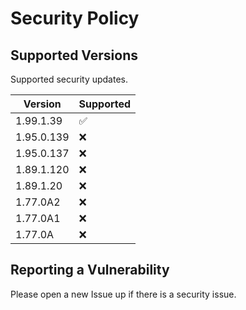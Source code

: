 # Security Policy

## Supported Versions

Supported security updates.

| Version | Supported          |
| ------- | ------------------ |
| 1.99.1.39 | :white_check_mark: |
| 1.95.0.139 | :x: |
| 1.95.0.137 | :x: |
| 1.89.1.120 | :x: |
| 1.89.1.20 | :x: |
| 1.77.0A2 | :x: |
| 1.77.0A1 | :x: |
| 1.77.0A | :x: |


## Reporting a Vulnerability

Please open a new Issue up if there is a security issue.